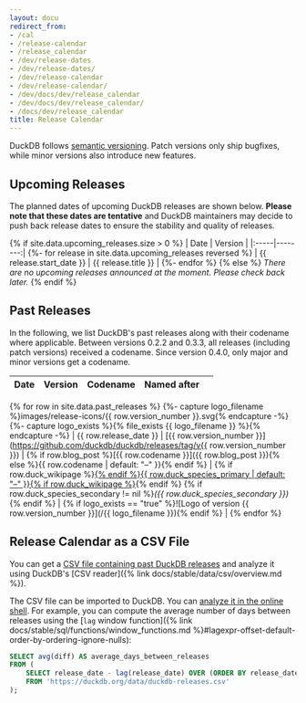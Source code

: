 ```yaml
---
layout: docu
redirect_from:
- /cal
- /release-calendar
- /release_calendar
- /dev/release-dates
- /dev/release-dates/
- /dev/release-calendar
- /dev/release-calendar/
- /dev/docs/dev/release_calendar
- /dev/docs/dev/release_calendar/
- /docs/dev/release_calendar
title: Release Calendar
---
```


DuckDB follows [semantic versioning](https://semver.org/spec/v2.0.0.html).
Patch versions only ship bugfixes, while minor versions also introduce new features.

## Upcoming Releases

The planned dates of upcoming DuckDB releases are shown below.
**Please note that these dates are tentative** and DuckDB maintainers may decide to push back release dates to ensure the stability and quality of releases.

<!-- markdownlint-disable MD055 MD056 MD058 -->

{% if site.data.upcoming_releases.size > 0 %}
| Date | Version |
|:-----|--------:|
{%- for release in site.data.upcoming_releases reversed %}
| {{ release.start_date }} | {{ release.title }} |
{%- endfor %}
{% else %}
_There are no upcoming releases announced at the moment. Please check back later._
{% endif %}

<!-- markdownlint-enable MD055 MD056 MD058 -->

## Past Releases

In the following, we list DuckDB's past releases along with their codename where applicable.
Between versions 0.2.2 and 0.3.3, all releases (including patch versions) received a codename.
Since version 0.4.0, only major and minor versions get a codename.

<!-- markdownlint-disable MD034 MD055 MD056 MD058 -->

| Date | Version | Codename | Named after |      |
|:-----|--------:|----------|-------------|------|
{% for row in site.data.past_releases %}
  {%- capture logo_filename %}images/release-icons/{{ row.version_number }}.svg{% endcapture -%}
  {%- capture logo_exists %}{% file_exists {{ logo_filename }} %}{% endcapture -%}
  | {{ row.release_date }} | [{{ row.version_number }}](https://github.com/duckdb/duckdb/releases/tag/v{{ row.version_number }}) | {% if row.blog_post %}[{{ row.codename }}]({{ row.blog_post }}){% else %}{{ row.codename | default: "–" }}{% endif %} | {% if row.duck_wikipage %}<a href="{{ row.duck_wikipage }}">{% endif %}{{ row.duck_species_primary | default: "–" }}{% if row.duck_wikipage %}</a>{% endif %} {% if row.duck_species_secondary != nil %}_({{ row.duck_species_secondary }})_{% endif %} | {% if logo_exists == "true" %}![Logo of version {{ row.version_number }}](/{{ logo_filename }}){% endif %} |
{% endfor %}

<!-- markdownlint-enable MD034 MD055 MD056 MD058 -->

## Release Calendar as a CSV File

You can get a [CSV file containing past DuckDB releases](/data/duckdb-releases.csv) and analyze it using DuckDB's [CSV reader]({% link docs/stable/data/csv/overview.md %}).

The CSV file can be imported to DuckDB. You can [analyze it in the online shell](https://shell.duckdb.org/#queries=v0,SELECT-release_date%2C-version_number%2C-codename%2C-duck_species_primary%2C-duck_species_secondary%0AFROM-'https%3A%2F%2Fduckdb.org%2Fdata%2Fduckdb%20releases.csv'~).
For example, you can compute the average number of days between releases using the [`lag` window function]({% link docs/stable/sql/functions/window_functions.md %}#lagexpr-offset-default-order-by-ordering-ignore-nulls):

```sql
SELECT avg(diff) AS average_days_between_releases
FROM (
    SELECT release_date - lag(release_date) OVER (ORDER BY release_date) AS diff
    FROM 'https://duckdb.org/data/duckdb-releases.csv'
);
```
